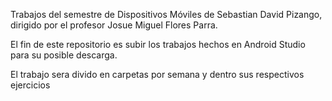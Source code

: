 Trabajos del semestre de Dispositivos Móviles de Sebastian David Pizango, dirigido por el profesor Josue Miguel Flores Parra.

El fin de este repositorio es subir los trabajos hechos en Android Studio para su posible descarga.

El trabajo sera divido en carpetas por semana y dentro sus respectivos ejercicios
